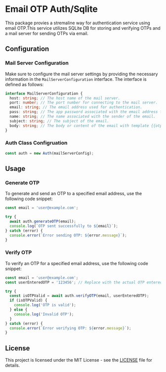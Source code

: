 # Email OTP Auth/Sqlite

This package provies a stremaline way for authentication service using email OTP.This service utilizes SQLite DB for storing and verifying OTPs and a mail server for sending OTPs via email.

## Configuration

### Mail Server Configuration

Make sure to configure the mail server settings by providing the necessary information in the `MailServerConfiguration` interface. The interface is defined as follows:

```typescript
interface MailServerConfiguration {
  host: string; // The host name of the mail server.
  port: number; // The port number for connecting to the mail server.
  email: string; // The email address used for authentication.
  pass: string; // The app password associated with the email address for authentication. You can refer google for app password.
  name: string; // The name associated with the sender of the email.
  subject: string; // The subject of the email.
  body: string; // The body or content of the email with template {{otp}} for otp replacement.
}
```

### Auth Class Configruation

```typescript
const auth = new Auth(mailServerConfig);
```

## Usage

### Generate OTP

To generate and send an OTP to a specified email address, use the following code snippet:

```typescript
const email = 'user@example.com';

try {
  await auth.generateOTP(email);
  console.log(`OTP sent successfully to ${email}`);
} catch (error) {
  console.error(`Error sending OTP: ${error.message}`);
}
```

### Verify OTP

To verify an OTP for a specified email address, use the following code snippet:

```typescript
const email = 'user@example.com';
const userEnteredOTP = '123456'; // Replace with the actual OTP entered by the user

try {
  const isOTPValid = await auth.verifyOTP(email, userEnteredOTP);
  if (isOTPValid) {
    console.log('OTP is valid');
  } else {
    console.log('Invalid OTP');
  }
} catch (error) {
  console.error(`Error verifying OTP: ${error.message}`);
}
```

## License

This project is licensed under the MIT License - see the [LICENSE](LICENSE) file for details.
